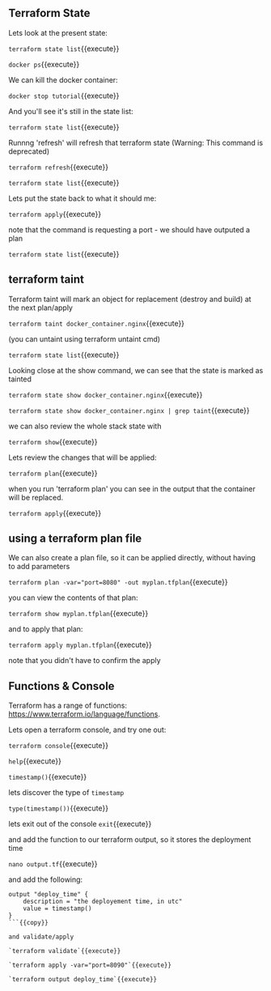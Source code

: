 ## Terraform State

Lets look at the present state:

`terraform state list`{{execute}}

`docker ps`{{execute}}

We can kill the docker container:

`docker stop tutorial`{{execute}}

And you'll see it's still in the state list:

`terraform state list`{{execute}}

Runnng 'refresh' will refresh that terraform state (Warning: This command is deprecated)

`terraform refresh`{{execute}}


`terraform state list`{{execute}}

Lets put the state back to what it should me:

`terraform apply`{{execute}}

note that the command is requesting a port - we should have outputed a plan

`terraform state list`{{execute}}

## terraform taint

Terraform taint will mark an object for replacement (destroy and build) at the next plan/apply

`terraform taint docker_container.nginx`{{execute}}

(you can untaint using terraform untaint cmd)

`terraform state list`{{execute}}

Looking close at the show command, we can see that the state is marked as tainted

`terraform state show docker_container.nginx`{{execute}}

`terraform state show docker_container.nginx | grep taint`{{execute}}

we can also review the whole stack state with

`terraform show`{{execute}}

Lets review the changes that will be applied:

`terraform plan`{{execute}}


when you run 'terraform plan' you can see in the output that the container will be replaced.

`terraform apply`{{execute}}



## using a terraform plan file

We can also create a plan file, so it can be applied directly, without having to add parameters

`terraform plan -var="port=8080" -out myplan.tfplan`{{execute}}

you can view the contents of that plan:

`terraform show myplan.tfplan`{{execute}}

and to apply that plan:

`terraform apply myplan.tfplan`{{execute}}

note that you didn't have to confirm the apply

## Functions & Console

Terraform has a range of functions: https://www.terraform.io/language/functions.

Lets open a terraform console, and try one out:

`terraform console`{{execute}}

`help`{{execute}}

`timestamp()`{{execute}}

lets discover the type of `timestamp`

`type(timestamp())`{{execute}}

lets exit out of the console `exit`{{execute}}

and add the function to our terraform output, so it stores the deployment time

`nano output.tf`{{execute}}

and add the following:

```
output "deploy_time" {
    description = "the deployement time, in utc"
    value = timestamp()
}
```{{copy}}

and validate/apply

`terraform validate`{{execute}}

`terraform apply -var="port=8090"`{{execute}}

`terraform output deploy_time`{{execute}}